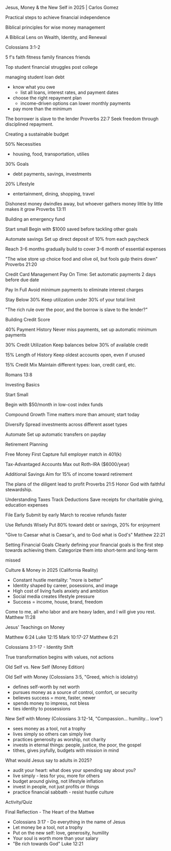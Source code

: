 Jesus, Money & the New Self in 2025 | Carlos Gomez

Practical steps to achieve financial independence

Biblical principles for wise money management

A Biblical Lens on Wealth, Identity, and Renewal

Colossians 3:1-2

5 f's
faith
fitness
family
finances
friends

Top student financial struggles post college

managing student loan debt
- know what you owe
  - list all loans, interest rates, and payment dates
- choose the right repayment plan
  - income-driven options can lower monthly payments
- pay more than the minimum

The borrower is slave to the lender
Proverbs 22:7
Seek freedom through disciplined repayment.

Creating a sustainable budget

50% Necessities
- housing, food, transportation, utilies

30% Goals
- debt payments, savings, investments

20% Lifestyle
- entertainment, dining, shopping, travel

Dishonest money dwindles away, but whoever gathers money little by little makes it grow
Proverbs 13:11

Building an emergency fund

Start small
Begin with $1000 saved before tackling other goals

Automate savings
Set up direct deposit of 10% from each paycheck

Reach 3-6 months
gradually build to cover 3-6 month of essential expenses

"The wise store up choice food and olive oil, but fools gulp theirs down"
Proverbs 21:20


Credit Card Management
Pay On Time:
Set automatic payments 2 days before due date

Pay In Full
Avoid minimum payments to eliminate interest charges

Stay Below 30%
Keep utilization under 30% of your total limit

"The rich rule over the poor, and the borrow is slave to the lender?"

Building Credit Score

40% Payment History
Never miss payments, set up automatic minimum payments

30% Credit Utilization
Keep balances below 30% of available credit

15% Length of History
Keep oldest accounts open, even if unused

15% Credit Mix
Maintain different types: loan, credit card, etc.


Romans 13:8


Investing Basics

Start Small

Begin with $50/month in low-cost index funds

Compound Growth
Time matters more than amount; start today

Diversify
Spread investments across different asset types

Automate
Set up automatic transfers on payday


Retirement Planning

Free Money First
Capture full employer match in 401(k)

Tax-Advantaged Accounts
Max out Roth-IRA ($6000/year)

Additional Savings
Aim for 15% of income toward retirement

The plans of the diligent lead to profit
Proverbs 21:5
Honor God with faithful stewardship.

Understanding Taxes
Track Deductions
Save receipts for charitable giving, education expenses

File Early
Submit by early March to receive refunds faster

Use Refunds Wisely
Put 80% toward debt or savings, 20% for enjoyment

"Give to Caesar what is Caesar's, and to God what is God's"
Matthew 22:21

Setting Financial Goals
Clearly defining your financial goals is the first step towards achieving them. Categorize them into short-term and long-term

missed


Culture & Money in 2025 (California Reality)

- Constant hustle mentality: "more is better"
- Identity shaped by career, posessions, and image
- High cost of living fuels anxiety and ambition
- Social media creates lifestyle pressure
- Success = income, house, brand, freedom

Come to me, all who labor and are heavy laden, and I will give you rest.
Matthew 11:28

Jesus' Teachings on Money

Matthew 6:24
Luke 12:15
Mark 10:17-27
Matthew 6:21

Colossians 3:1-17 - Identity Shift

True transformation begins with values, not actions

Old Self vs. New Self (Money Edition)

Old Self with Money (Colossians 3:5, "Greed, which is idolatry)
- defines self-worth by net worth
- pursues money as a source of control, comfort, or security
- believes success = more, faster, newer
- spends money to impress, not bless
- ties identity to possessions

New Self with Money (Colossians 3:12-14, "Compassion... humility... love")
- sees money as a tool, not a trophy
- lives simply so others can simply live
- practices generosity as worship, not charity
- invests in eternal things: people, justice, the poor, the gospel
- tithes, gives joyfully, budgets with mission in mind

What would Jesus say to adults in 2025?
- audit your heart: what does your spending say about you?
- live simply - less for you, more for others
- budget around giving, not lifestyle inflation
- invest in people, not just profits or things
- practice financial sabbath - resist hustle culture

Activity/Quiz

Final Reflection - The Heart of the Mattwe

- Colossians 3:17 - Do everything in the name of Jesus
- Let money be a tool, not a trophy
- Put on the new self: love, generosity, humility
- Your soul is worth more than your salary
- "Be rich towards God" Luke 12:21

